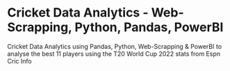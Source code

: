 # Cricket Data Analytics - Web-Scrapping, Python, Pandas, PowerBI
Cricket Data Analytics using Pandas, Python, Web-Scrapping &amp; PowerBI to analyse the best 11 players using the T20 World Cup 2022 stats from Espn Cric Info
